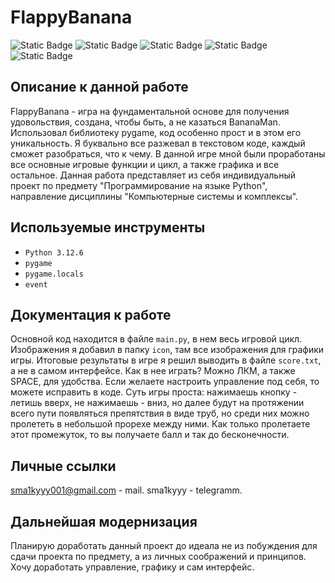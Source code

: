 # FlappyBanana

![Static Badge](https://img.shields.io/badge/Python-3.12-red)
![Static Badge](https://img.shields.io/badge/Click-orange)
![Static Badge](https://img.shields.io/badge/Pygame-blue)
![Static Badge](https://img.shields.io/badge/Flask-blue)
![Static Badge](https://img.shields.io/badge/Blinker-red)

## Описание к данной работе

FlappyBanana - игра на фундаментальной основе для получения удовольствия, создана, чтобы быть, а не казаться BananaMan. 
Использовал библиотеку pygame, код особенно прост и в этом его уникальность. Я буквально все разжевал в текстовом коде, каждый сможет разобраться, что к чему.
В данной игре мной были проработаны все основные игровые функции и цикл, а также графика и все остальное. 
Данная работа представляет из себя индивидуальный проект по предмету "Программирование на языке Python", направление дисциплины "Компьютерные системы и комплексы".

## Используемые инструменты
* `Python 3.12.6`
* `pygame`
* `pygame.locals`
* `event`

## Документация к работе
Основной код находится в файле `main.py`, в нем весь игровой цикл. Изображения я добавил в папку `icon`, там все изображения для графики игры. Итоговые результаты в игре я решил выводить в файле `score.txt`, а не в самом интерфейсе. 
Как в нее играть? Можно ЛКМ, а также SPACE, для удобства. Если желаете настроить управление под себя, то можете исправить в коде.
Суть игры проста: нажимаешь кнопку - летишь вверх, не нажимаешь - вниз, но далее будут на протяжении всего пути появляться препятствия в виде труб, но среди них можно пролететь в небольшой прорехе между ними. Как только пролетаете этот промежуток, то вы получаете балл и так до бесконечности.

## Личные ссылки
sma1kyyy001@gmail.com - mail.
sma1kyyy - telegramm.

## Дальнейшая модернизация
Планирую доработать данный проект до идеала не из побуждения для сдачи проекта по предмету, а из личных соображений и принципов.
Хочу доработать управление, графику и сам интерфейс.


